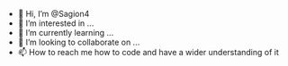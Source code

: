 - 👋 Hi, I’m @Sagion4
- 👀 I’m interested in ...
- 🌱 I’m currently learning ...
- 💞️ I’m looking to collaborate on ...
- 📫 How to reach me how to code and have a wider understanding of it 

<!---
Sagion4/Sagion4 is a ✨ special ✨ repository because its `README.md` (this file) appears on your GitHub profile.
You can click the Preview link to take a look at your changes.
--->
